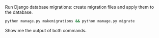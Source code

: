 Run Django database migrations: create migration files and apply them to the database.

```bash
python manage.py makemigrations && python manage.py migrate
```

Show me the output of both commands.
